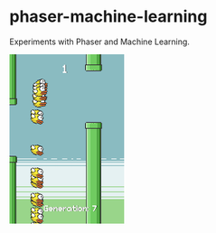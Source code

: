 # phaser-machine-learning
Experiments with Phaser and Machine Learning.

![Flappy Bird Remake Screenshot 1](/experiments/flappy-bird/readme/flappy-bird-screen1-small.png)
